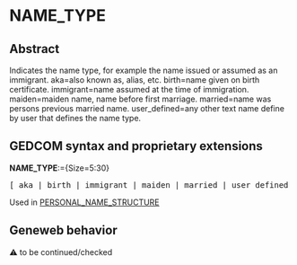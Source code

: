 ﻿# NAME_TYPE
## Abstract
Indicates the name type, for example the name issued or assumed as an immigrant.
aka=also known as, alias, etc.
birth=name given on birth certificate.
immigrant=name assumed at the time of immigration.
maiden=maiden name, name before first marriage.
married=name was persons previous married name.
user_defined=any other text name define by user that defines the name type.


## GEDCOM syntax and proprietary extensions

**NAME_TYPE**:={Size=5:30}
<pre>
[ aka | birth | immigrant | maiden | married | user_defined ]
</pre>
Used in <a href=Ged.PERSONAL_NAME_STRUCTURE.md>PERSONAL_NAME_STRUCTURE</a><br />


## Geneweb behavior



:warning: to be continued/checked

